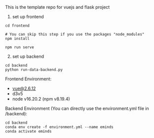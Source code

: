 This is the template repo for vuejs and flask project

1. set up frontend
```
cd frontend

# You can skip this step if you use the packages "node_modules"
npm install

npm run serve
```

2. set up backend
```
cd backend
python run-data-backend.py
```

Frontend Environment:
- vue@2.6.12
- d3v5
- node v16.20.2 (npm v8.19.4)

Backend Environment (You can directly use the environment.yml file in /backend):
```
cd backend
conda env create -f environment.yml --name eminds
conda activate eminds
```
